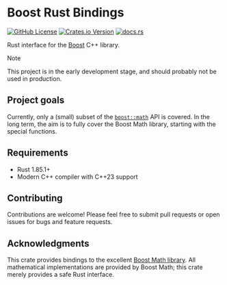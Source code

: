 # Boost Rust Bindings

[![GitHub License](https://img.shields.io/github/license/jorenham/boost-rust?style=flat-square&color=333)](https://github.com/jorenham/boost-rust/blob/master/LICENSE)
[![Crates.io Version](https://img.shields.io/crates/v/boost?style=flat-square&color=333)](https://crates.io/crates/boost)
[![docs.rs](https://img.shields.io/docsrs/boost?style=flat-square&color=333)](https://docs.rs/boost/)

Rust interface for the [Boost](https://github.com/boostorg/boost) C++ library.

> [!NOTE]
> This project is in the early development stage, and should probably not be used in production.

## Project goals

Currently, only a (small) subset of the [`boost::math`](https://github.com/boostorg/math/) API is
covered.
In the long term, the aim is to fully cover the Boost Math library, starting with the special
functions.

## Requirements

- Rust 1.85.1+
- Modern C++ compiler with C++23 support

## Contributing

Contributions are welcome! Please feel free to submit pull requests or open issues for bugs and feature requests.

## Acknowledgments

This crate provides bindings to the excellent [Boost Math library](https://github.com/boostorg/math).
All mathematical implementations are provided by Boost Math; this crate merely provides a safe Rust interface.
